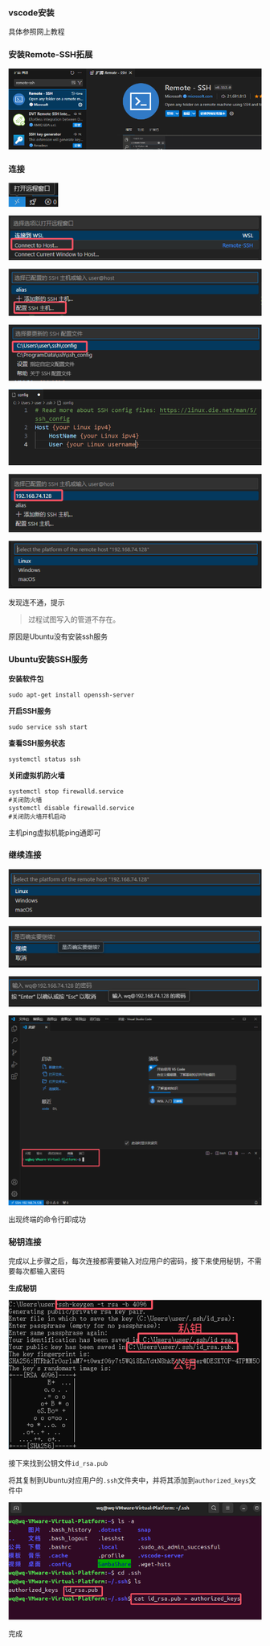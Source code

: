 ### vscode安装

具体参照网上教程

### 安装Remote-SSH拓展

![QQ_1721210471128](./vscode+remotessh+linux.assets/QQ_1721210471128.png)

### 连接

![QQ_1721210491475](./vscode+remotessh+linux.assets/QQ_1721210491475.png)

![QQ_1721210515609](./vscode+remotessh+linux.assets/QQ_1721210515609.png)

![QQ_1721210682225](./vscode+remotessh+linux.assets/QQ_1721210682225.png)

![QQ_1721210694942](./vscode+remotessh+linux.assets/QQ_1721210694942.png)

![QQ_1721210794143](./vscode+remotessh+linux.assets/QQ_1721210794143.png)

![QQ_1721210823325](./vscode+remotessh+linux.assets/QQ_1721210823325.png)

![QQ_1721210838426](./vscode+remotessh+linux.assets/QQ_1721210838426.png)

发现连不通，提示

> 过程试图写入的管道不存在。

原因是Ubuntu没有安装ssh服务

### Ubuntu安装SSH服务

**安装软件包**

```shell
sudo apt-get install openssh-server
```

**开启SSH服务**

```shell
sudo service ssh start
```

**查看SSH服务状态**

```shell
systemctl status ssh 
```

**关闭虚拟机防火墙**

```shell
systemctl stop firewalld.service
#关闭防火墙
systemctl disable firewalld.service 
#关闭防火墙开机启动
```

主机ping虚拟机能ping通即可

### 继续连接

![img](./vscode+remotessh+linux.assets/{C8061DE6-3BC6-4B21-8B19-DAF1315B8075})

![img](./vscode+remotessh+linux.assets/{19113387-D309-4BB7-AA68-4C224477256A})

![img](./vscode+remotessh+linux.assets/{9D4DBA85-A99C-4EF0-A71E-4B4CB00E98A0})

![img](./vscode+remotessh+linux.assets/{FACC14A2-44F0-406D-8B45-3ABB7E5C52CD})

出现终端的命令行即成功

### 秘钥连接

完成以上步骤之后，每次连接都需要输入对应用户的密码，接下来使用秘钥，不需要每次都输入密码

**生成秘钥**

![QQ_1721269209459](./vscode+remotessh+Ubuntu.assets/QQ_1721269209459.png)

接下来找到公钥文件`id_rsa.pub`

将其复制到Ubuntu对应用户的`.ssh`文件夹中，并将其添加到`authorized_keys`文件中

![QQ_1721269362342](./vscode+remotessh+Ubuntu.assets/QQ_1721269362342.png)

完成
